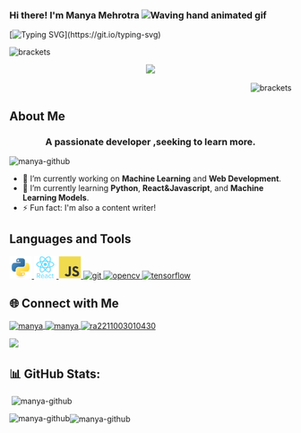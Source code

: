 ### Hi there! I'm Manya Mehrotra <img src="https://raw.githubusercontent.com/nixin72/nixin72/master/wave.gif" alt="Waving hand animated gif" height="45" width="45" />

[![Typing SVG](https://readme-typing-svg.demolab.com?font=Dancing+Script&size=30&pause=1000&color=F7831B&center=true&vCenter=true&random=false&width=435&lines=Welcome+to+my+Github+profile!;I'm+a+Machine+Learning+Enthusiast;And+a+FrontEnd+Developer!)](https://git.io/typing-svg)  

<p align="left">
<img src="https://user-images.githubusercontent.com/74038190/212284087-bbe7e430-757e-4901-90bf-4cd2ce3e1852.gif" alt="brackets" width="100"></p>
<p align="center">
<img src="https://www.freepik.com/free-photos-vectors/futuristic-coding-wallpaper/5" width="600">
</p>
<p align="right">
<img src="https://user-images.githubusercontent.com/74038190/212284087-bbe7e430-757e-4901-90bf-4cd2ce3e1852.gif" alt="brackets" width="100"></p>

## About Me  
<h3 align="center">A passionate developer ,seeking to learn more.</h3>  

<p align="left"> <img src="https://komarev.com/ghpvc/?username=Manya0407&label=Profile%20views&color=0e75b6&style=flat" alt="manya-github" /> </p>  

- 🔭 I’m currently working on **Machine Learning** and **Web Development**.  
- 🌱 I’m currently learning **Python**, **React&Javascript**, and **Machine Learning Models**.    
- ⚡ Fun fact: I'm also a content writer!   

## Languages and Tools  
<p align="left"> 
  <a href="https://www.python.org" target="_blank" rel="noreferrer"> 
    <img src="https://raw.githubusercontent.com/devicons/devicon/master/icons/python/python-original.svg" alt="python" width="40" height="40"/> 
  </a> 
  <a href="https://reactjs.org/" target="_blank" rel="noreferrer"> 
    <img src="https://raw.githubusercontent.com/devicons/devicon/master/icons/react/react-original-wordmark.svg" alt="react" width="40" height="40"/> 
  </a> 
  <a href="https://developer.mozilla.org/en-US/docs/Web/JavaScript" target="_blank" rel="noreferrer"> 
    <img src="https://raw.githubusercontent.com/devicons/devicon/master/icons/javascript/javascript-original.svg" alt="javascript" width="40" height="40"/> 
  </a> 
  <a href="https://git-scm.com/" target="_blank" rel="noreferrer"> 
    <img src="https://www.vectorlogo.zone/logos/git-scm/git-scm-icon.svg" alt="git" width="40" height="40"/> 
  </a> 
  <a href="https://opencv.org/" target="_blank" rel="noreferrer"> 
    <img src="https://www.vectorlogo.zone/logos/opencv/opencv-icon.svg" alt="opencv" width="40" height="40"/> 
  </a> 
  <a href="https://www.tensorflow.org" target="_blank" rel="noreferrer"> 
    <img src="https://www.vectorlogo.zone/logos/tensorflow/tensorflow-icon.svg" alt="tensorflow" width="40" height="40"/> 
  </a> 
</p>  

## 🌐 Connect with Me  
<p align="left">  
  <a href="https://www.linkedin.com/in/manya-mehrotra-126556251/" target="blank">
    <img align="center" src="https://raw.githubusercontent.com/rahuldkjain/github-profile-readme-generator/master/src/images/icons/Social/linked-in-alt.svg" alt="manya" height="30" width="40" />
  </a>  
  <a href="https://twitter.com/manya" target="blank">
    <img align="center" src="https://raw.githubusercontent.com/rahuldkjain/github-profile-readme-generator/master/src/images/icons/Social/twitter.svg" alt="manya" height="30" width="40" />
  </a> 
  <a href="https://www.hackerrank.com/profile/RA2211003010399" target="blank"><img align="center" src="https://raw.githubusercontent.com/rahuldkjain/github-profile-readme-generator/master/src/images/icons/Social/hackerrank.svg" alt="ra2211003010430" height="30" width="40" /></a>
</p>  

<img src="https://raw.githubusercontent.com/abhisheknaiidu/abhisheknaiidu/master/code.gif" height="100">  

## 📊 GitHub Stats:  
<p>&nbsp;<img align="center" src="https://github-readme-stats.vercel.app/api?username=Manya0407&show_icons=true&theme=radical&locale=en" alt="manya-github" /></p>  

<p><img align="left" src="https://github-readme-stats.vercel.app/api/top-langs?username=Manya0407&show_icons=true&theme=tokyonight&locale=en&layout=compact" alt="manya-github" /></p>  

<p><img align="center" src="https://github-readme-streak-stats.herokuapp.com/?user=Manya0407&theme=highcontrast" alt="manya-github" /></p>  


